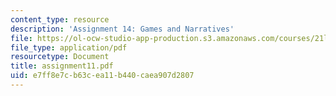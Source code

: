```yaml
---
content_type: resource
description: 'Assignment 14: Games and Narratives'
file: https://ol-ocw-studio-app-production.s3.amazonaws.com/courses/21l-708-technologies-of-humanism-spring-2003/e7ff8e7cb63cea11b440caea907d2807_assignment11.pdf
file_type: application/pdf
resourcetype: Document
title: assignment11.pdf
uid: e7ff8e7c-b63c-ea11-b440-caea907d2807
---
```

